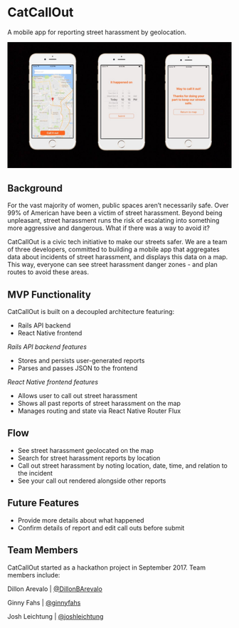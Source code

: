 # CatCallOut
A mobile app for reporting street harassment by geolocation.

![](https://github.com/CatCalloutApp/CatCallOutApp/blob/development/ccoblackbg.jpg)

## Background
For the vast majority of women, public spaces aren’t necessarily safe. Over 99% of American have been a victim of street harassment. Beyond being unpleasant, street harassment runs the risk of escalating into something more aggressive and dangerous. What if there was a way to avoid it?

CatCallOut is a civic tech initiative to make our streets safer. We are a team of three developers, committed to building a mobile app that aggregates data about incidents of street harassment, and displays this data on a map. This way, everyone can see street harassment danger zones - and plan routes to avoid these areas.

## MVP Functionality

CatCallOut is built on a decoupled architecture featuring:
 * Rails API backend
 * React Native frontend

*Rails API backend features*
* Stores and persists user-generated reports
* Parses and passes JSON to the frontend

*React Native frontend features*
* Allows user to call out street harassment
* Shows all past reports of street harassment on the map
* Manages routing and state via React Native Router Flux

## Flow
* See street harassment geolocated on the map
* Search for street harassment reports by location
* Call out street harassment by noting location, date, time, and relation to the incident 
* See your call out rendered alongside other reports

## Future Features
* Provide more details about what happened
* Confirm details of report and edit call outs before submit

## Team Members
CatCallOut started as a hackathon project in September 2017. Team members include:

Dillon Arevalo | [@DillonBArevalo](http://github.com/DillonBArevalo)

Ginny Fahs | [@ginnyfahs](http://github.com/ginnyfahs)

Josh Leichtung | [@joshleichtung](http://github.com/joshleichtung)


